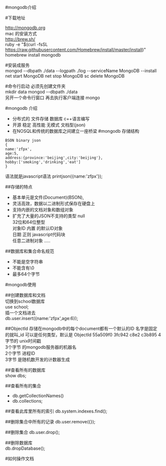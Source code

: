#mongodb介绍  
 
#下载地址  

http://mongodb.org  
mac 的安装方式  
http://brew.sh/  
ruby -e "$(curl -fsSL https://raw.githubusercontent.com/Homebrew/install/master/install)"  
homebrew install mongodb  
    
#安装成服务  
mongod --dbpath ./data --logpath ./log --serviceName MongoDB --install  
net start MongoDB
net stop MongoDB
sc delete MongoDB 
  
#命令行启动
必须先创建文件夹  
mkdir data 
mongod --dbpath ./data  
另开一个命令行窗口 
再去执行客户端连接 mongo 

#mongodb 介绍   
- 分布式的 文件存储 数据库 c++语言编写  
- 开源 稳定 高性能 无模式 文档型(json)  
- 在NOSQL和传统的数据库之间建立一座桥梁 
#mongodb 存储结构 
```
BSON binary json 
{ 
name:'zfpx', 
age:5, 
address:{province:'beijing',city:'beijing'}, 
hobby:['smoking','drinking','eat'] 
} 
```
语法就是javascript语法 
 printjson({name:'zfpx'});

##存储的特点 
- 基本单元是文件(Document)(BSON), 
- 灵活高效，数据以二进制形式保存在硬盘上 
- 支持内嵌的文档对象和数组对象 
- 扩充了大量的JSON不支持的类型 
null  
32位和64位整型  
对象ID 内置 的默认ID对象  
日期 
正则 
javascript代码块  
任意二进制对象 
.....  

##数据库和集合命名规范  
- 不能是空字符串  
- 不能含有\0   
- 最多64个字节  

#mongodb使用  

##创建数据库和文档  
切换到school数据库  
use school;  
插一个文档进去  
db.user.insert({name:'zfpx',age:6});  

##ObjectId
存储在mongodb中的每个document都有一个默认的ID 
名字是固定的就叫_id
可以是任何类型，默认是 ObjectId
55a509f0 3fc942 c8e2 c3b895
4字节的 unix时间戳  
3个字节 的mongodb服务器的机器名  
2个字节 进程ID  
3字节 是随机数开发的计数器生成  

##查看所有的数据库  
show dbs;  

##查看所有的集合  
- db.getCollectionNames()  
- db.collections;  

##查看此库里所有的索引
db.system.indexes.find();

##删除集合中所有的记录
db.user.remove({});

##删除集合
db.user.drop();  

##删除数据库   
db.dropDatabase();  

#如何操作文档

  





